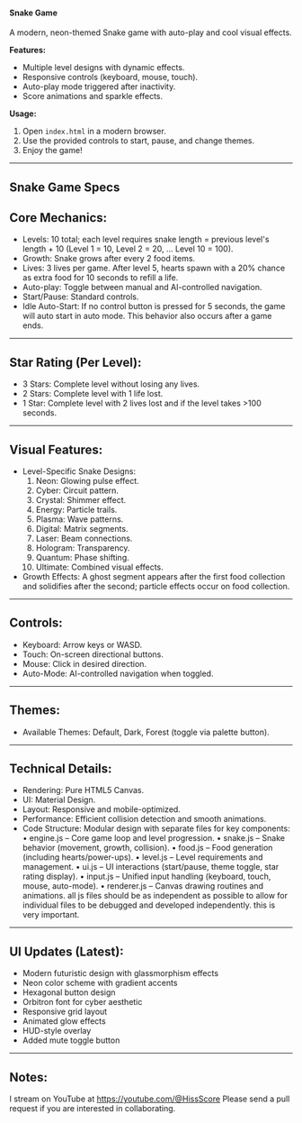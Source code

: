 #### Snake Game

A modern, neon-themed Snake game with auto-play and cool visual effects.

**Features:**
- Multiple level designs with dynamic effects.
- Responsive controls (keyboard, mouse, touch).
- Auto-play mode triggered after inactivity.
- Score animations and sparkle effects.

**Usage:**
1. Open `index.html` in a modern browser.
2. Use the provided controls to start, pause, and change themes.
3. Enjoy the game!

----------------------------------------
Snake Game Specs
----------------------------------------
Core Mechanics:
----------------------------------------
- Levels: 10 total; each level requires snake length = previous level's length + 10 (Level 1 = 10, Level 2 = 20, … Level 10 = 100).
- Growth: Snake grows after every 2 food items.
- Lives: 3 lives per game. After level 5, hearts spawn with a 20% chance as extra food for 10 seconds to refill a life.
- Auto-play: Toggle between manual and AI-controlled navigation.
- Start/Pause: Standard controls.
- Idle Auto-Start: If no control button is pressed for 5 seconds, the game will auto start in auto mode. This behavior also occurs after a game ends.

----------------------------------------
Star Rating (Per Level):
----------------------------------------
- 3 Stars: Complete level without losing any lives.
- 2 Stars: Complete level with 1 life lost.
- 1 Star: Complete level with 2 lives lost and if the level takes >100 seconds.

----------------------------------------
Visual Features:
----------------------------------------
- Level-Specific Snake Designs:
  1. Neon: Glowing pulse effect.
  2. Cyber: Circuit pattern.
  3. Crystal: Shimmer effect.
  4. Energy: Particle trails.
  5. Plasma: Wave patterns.
  6. Digital: Matrix segments.
  7. Laser: Beam connections.
  8. Hologram: Transparency.
  9. Quantum: Phase shifting.
  10. Ultimate: Combined visual effects.
- Growth Effects: A ghost segment appears after the first food collection and solidifies after the second; particle effects occur on food collection.

----------------------------------------
Controls:
----------------------------------------
- Keyboard: Arrow keys or WASD.
- Touch: On-screen directional buttons.
- Mouse: Click in desired direction.
- Auto-Mode: AI-controlled navigation when toggled.

----------------------------------------
Themes:
----------------------------------------
- Available Themes: Default, Dark, Forest (toggle via palette button).

----------------------------------------
Technical Details:
----------------------------------------
- Rendering: Pure HTML5 Canvas.
- UI: Material Design.
- Layout: Responsive and mobile-optimized.
- Performance: Efficient collision detection and smooth animations.
- Code Structure: Modular design with separate files for key components:
    • engine.js – Core game loop and level progression.
    • snake.js – Snake behavior (movement, growth, collision).
    • food.js – Food generation (including hearts/power-ups).
    • level.js – Level requirements and management.
    • ui.js – UI interactions (start/pause, theme toggle, star rating display).
    • input.js – Unified input handling (keyboard, touch, mouse, auto-mode).
    • renderer.js – Canvas drawing routines and animations.
all js files should be as independent as possible to allow for individual files to be debugged and developed independently. this is very important.

----------------------------------------
UI Updates (Latest):
----------------------------------------
- Modern futuristic design with glassmorphism effects
- Neon color scheme with gradient accents
- Hexagonal button design
- Orbitron font for cyber aesthetic
- Responsive grid layout
- Animated glow effects
- HUD-style overlay
- Added mute toggle button

----------------------------------------
Notes:
----------------------------------------
I stream on YouTube at https://youtube.com/@HissScore
Please send a pull request if you are interested in collaborating.